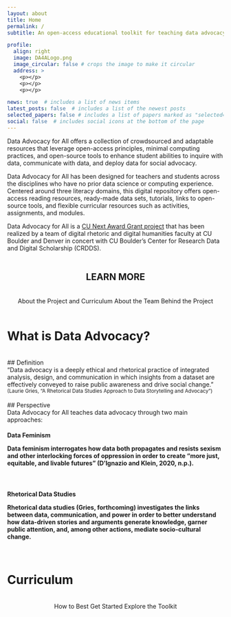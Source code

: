 ```yaml
---
layout: about
title: Home
permalink: /
subtitle: An open-access educational toolkit for teaching data advocacy in higher educational settings.

profile:
  align: right
  image: DA4ALogo.png
  image_circular: false # crops the image to make it circular
  address: >
    <p></p>
    <p></p>
    <p></p>

news: true  # includes a list of news items
latest_posts: false  # includes a list of the newest posts
selected_papers: false # includes a list of papers marked as "selected={true}"
social: false  # includes social icons at the bottom of the page
---
```


<link rel="stylesheet" href="https://cdn.jsdelivr.net/npm/@shoelace-style/shoelace@2.5.2/cdn/themes/light.css" />
<script type="module" src="https://cdn.jsdelivr.net/npm/@shoelace-style/shoelace@2.5.2/cdn/shoelace.js" ></script>

Data Advocacy for All offers a collection of crowdsourced and adaptable resources that leverage open-access principles, minimal computing practices, and open-source tools to enhance student abilities to inquire with data, communicate with data, and deploy data for social advocacy.
 
Data Advocacy for All has been designed for teachers and students across the disciplines who have no prior data science or computing experience. Centered around three literacy domains, this digital repository offers open-access reading resources, ready-made data sets, tutorials, links to open-source tools, and flexible curricular resources such as activities, assignments, and modules.

Data Advocacy for All is a <a href="https://www.cu.edu/oaa/academic-innovation-programs/cu-next-award">CU Next Award Grant project</a> that has been realized by a team of digital rhetoric and digital humanities faculty at CU Boulder and Denver in concert with CU Boulder’s Center for Research Data and Digital Scholarship (CRDDS).
<br><br>

<center><h2>
LEARN MORE
</h2><br>
<sl-button-group label="Alignment">
  <sl-button href="https://da4asandbox.github.io/curricularsite/about/">About the Project and Curriculum</sl-button>
  <sl-button href="https://da4asandbox.github.io/curricularsite/team/">About the Team Behind the Project</sl-button>
</sl-button-group>
</center>

<br>

# What is Data Advocacy?
<br>
## Definition
<br>
“Data advocacy is a deeply ethical and rhetorical practice of integrated analysis, design, and communication in which insights from a dataset are effectively conveyed to raise public awareness and drive social change.” <small>(Laurie Gries, “A Rhetorical Data Studies Approach to Data Storytelling and Advocacy”)</small>
<br><br>
## Perspective
<br>
Data Advocacy for All teaches data advocacy through two main approaches:<br>

<div class="card">
  <div class="card-body">
    <h4 class="card-title">Data Feminism
<p class="card-text">Data feminism interrogates how data both propagates and resists sexism and other interlocking forces of oppression in order to create “more just, equitable, and livable futures” (D’Ignazio and Klein, 2020, n.p.).</p>
    </h4>
  </div>
</div><br>
<div class="card hoverable">
  <div class="card-body">
    <h4 class="card-title">Rhetorical Data Studies
<p class="card-text">Rhetorical data studies (Gries, forthcoming) investigates the links between data, communication, and power in order to better understand how data-driven stories and arguments generate knowledge, garner public attention, and, among other actions, mediate socio-cultural change.</p>
    </h4>
  </div>
</div>

<br>

# Curriculum

<br>

<center>
<sl-button-group label="Alignment">
  <sl-button href="https://da4asandbox.github.io/curricularsite/getting-started/">How to Best Get Started</sl-button>
  <sl-button href="https://da4asandbox.github.io/curricularsite/toolkit/">Explore the Toolkit</sl-button>
</sl-button-group></center>

<br>
<br>
